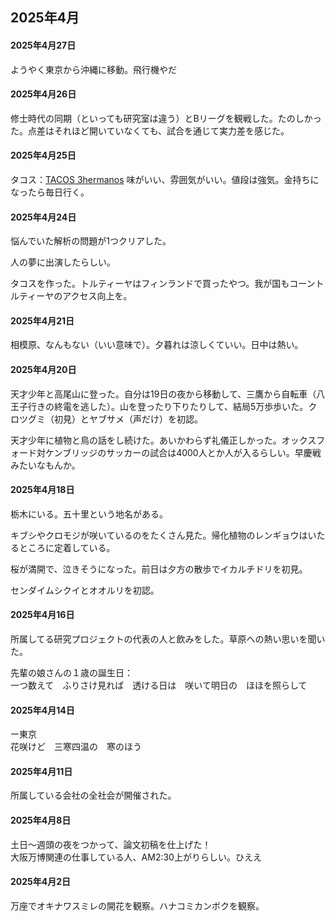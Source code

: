 ## 2025年4月


#### 2025年4月27日

ようやく東京から沖縄に移動。飛行機やだ

#### 2025年4月26日

修士時代の同期（といっても研究室は違う）とBリーグを観戦した。たのしかった。点差はそれほど開いていなくても、試合を通じて実力差を感じた。

#### 2025年4月25日

タコス：[TACOS 3hermanos](https://unionlife.base.ec/) 味がいい、雰囲気がいい。値段は強気。金持ちになったら毎日行く。


#### 2025年4月24日

悩んでいた解析の問題が1つクリアした。

人の夢に出演したらしい。

タコスを作った。トルティーヤはフィンランドで買ったやつ。我が国もコーントルティーヤのアクセス向上を。


#### 2025年4月21日

相模原、なんもない（いい意味で）。夕暮れは涼しくていい。日中は熱い。

#### 2025年4月20日

天才少年と高尾山に登った。自分は19日の夜から移動して、三鷹から自転車（八王子行きの終電を逃した）。山を登ったり下りたりして、結局5万歩歩いた。クロツグミ（初見）とヤブサメ（声だけ）を初認。

天才少年に植物と鳥の話をし続けた。あいかわらず礼儀正しかった。オックスフォード対ケンブリッジのサッカーの試合は4000人とか人が入るらしい。早慶戦みたいなもんか。


#### 2025年4月18日

栃木にいる。五十里という地名がある。

キブシやクロモジが咲いているのをたくさん見た。帰化植物のレンギョウはいたるところに定着している。

桜が満開で、泣きそうになった。前日は夕方の散歩でイカルチドリを初見。

センダイムシクイとオオルリを初認。

#### 2025年4月16日

所属してる研究プロジェクトの代表の人と飲みをした。草原への熱い思いを聞いた。

先輩の娘さんの１歳の誕生日：  
 一つ数えて　ふりさけ見れば　透ける日は　咲いて明日の　ほほを照らして

#### 2025年4月14日

ー東京  
 花咲けど　三寒四温の　寒のほう

#### 2025年4月11日

所属している会社の全社会が開催された。

#### 2025年4月8日

土日～週頭の夜をつかって、論文初稿を仕上げた！  
大阪万博関連の仕事している人、AM2:30上がりらしい。ひええ

#### 2025年4月2日

万座でオキナワスミレの開花を観察。ハナコミカンボクを観察。






